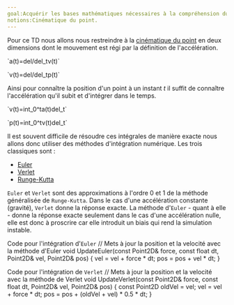 ```yaml
---
goal:Acquérir les bases mathématiques nécessaires à la compréhension du TD.
notions:Cinématique du point.
---
```

Pour ce TD nous allons nous restreindre à la [cinématique du point](http://fr.wikipedia.org/wiki/Cin%C3%A9matique#Cin.C3.A9matique_du_point) en deux dimensions dont le mouvement est régi par la définition de l'accélération.
<p>
  `a(t)=del/del_tv(t)`
</p>
<p>
  `v(t)=del/del_tp(t)`
</p>

Ainsi pour connaître la position d'un point à un instant _t_ il suffit de connaître l'accélération qu'il subit et d'intégrer dans le temps.
<p>
  `v(t)=int_0^ta(t)del_t`
</p>
<p>
  `p(t)=int_0^tv(t)del_t`
</p>

Il est souvent difficile de résoudre ces intégrales de manière exacte nous allons donc utiliser des méthodes d'intégration numérique. Les trois classiques sont :
- [Euler](http://fr.wikipedia.org/wiki/M%C3%A9thode_d%27Euler)
- [Verlet](http://fr.wikipedia.org/wiki/Int%C3%A9gration_de_Verlet)
- [Runge-Kutta](http://fr.wikipedia.org/wiki/M%C3%A9thodes_de_Runge-Kutta)

`Euler` et `Verlet` sont des approximations à l'ordre 0 et 1 de la méthode généralisée de `Runge-Kutta`.
Dans le cas d'une accélération constante (gravité), `Verlet` donne la réponse exacte.
La méthode d'`Euler` - quant à elle - donne la réponse exacte seulement dans le cas d'une accélération nulle, elle est donc à proscrire car elle introduit un biais qui rend la simulation instable.

Code pour l'intégration d'`Euler`
    // Mets à jour la position et la velocité avec la méthode d'Euler
    void UpdateEuler(const Point2D& force, const float dt, 
                     Point2D& vel, Point2D& pos) {
        vel = vel + force * dt;
        pos = pos + vel * dt;
    }

Code pour l'intégration de `Verlet`
    // Mets à jour la position et la velocité avec la méthode de Verlet
    void UpdateVerlet(const Point2D& force, const float dt, 
                      Point2D& vel, Point2D& pos) {
        const Point2D oldVel = vel;
        vel = vel + force * dt;
        pos = pos + (oldVel + vel) * 0.5 * dt;
    }